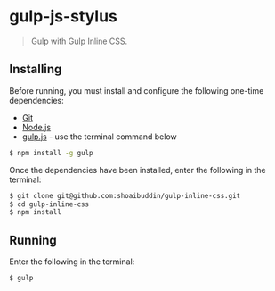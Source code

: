 # gulp-js-stylus
> Gulp with Gulp Inline CSS.


## Installing
Before running, you must install and configure the following one-time dependencies:

* [Git](http://git-scm.com/)
* [Node.js](http://nodejs.org/)
* [gulp.js](http://gulpjs.com/) - use the terminal command below
```bash
$ npm install -g gulp
```

Once the dependencies have been installed, enter the following in the terminal:
```bash
$ git clone git@github.com:shoaibuddin/gulp-inline-css.git
$ cd gulp-inline-css
$ npm install
```


## Running
Enter the following in the terminal:
```bash
$ gulp
```
